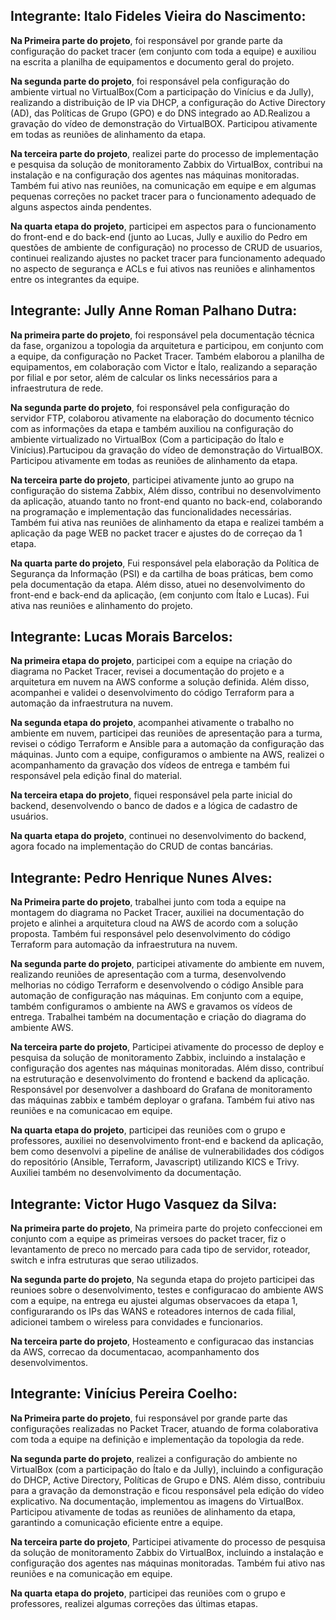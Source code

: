 ## Integrante: Italo Fideles Vieira do Nascimento:

**Na Primeira parte do projeto**, foi responsável por grande parte da configuração do packet tracer (em conjunto com toda a equipe) e auxiliou na escrita a planilha de equipamentos e documento geral do projeto.

**Na segunda parte do projeto**, foi responsável pela configuração do ambiente virtual no VirtualBox(Com a participação do Vinícius e da Jully), realizando a distribuição de IP via DHCP, a configuração do Active Directory (AD), das Políticas de Grupo (GPO) e do DNS integrado ao AD.Realizou a gravação do vídeo de demonstração do VirtualBOX.
Participou ativamente em todas as reuniões de alinhamento da etapa.

**Na terceira parte do projeto**, realizei parte do processo de implementação e pesquisa da solução de monitoramento Zabbix do VirtualBox, contribui na instalação e na configuração dos agentes nas máquinas monitoradas. Também fui ativo nas reuniões, na comunicação em equipe e em algumas pequenas correções no packet tracer para o funcionamento adequado de alguns aspectos ainda pendentes.

**Na quarta etapa do projeto**, participei em aspectos para o funcionamento do front-end e do back-end (junto ao Lucas, Jully e auxilio do Pedro em questões de ambiente de configuração) no processo de CRUD de usuarios, continuei realizando ajustes no packet tracer para funcionamento adequado no aspecto de segurança e ACLs e fui ativos nas reuniões e alinhamentos entre os integrantes da equipe.


## Integrante: Jully Anne Roman Palhano Dutra:

**Na primeira parte do projeto**, foi responsável pela documentação técnica da fase, organizou a topologia da arquitetura e participou, em conjunto com a equipe, da configuração no Packet Tracer. Também elaborou a planilha de equipamentos, em colaboração com Victor e Ítalo, realizando a separação por filial e por setor, além de calcular os links necessários para a infraestrutura de rede.

**Na segunda parte do projeto**, foi responsável pela configuração do servidor FTP, colaborou ativamente na elaboração do documento técnico com as informações da etapa e também auxiliou na configuração do ambiente virtualizado no VirtualBox (Com a participação do Ítalo e Vinícius).Partucipou da gravação do vídeo de demonstração do VirtualBOX.
Participou ativamente em todas as reuniões de alinhamento da etapa.

**Na terceira parte do projeto**, participei ativamente junto ao grupo na configuração do sistema Zabbix, Além disso, contribui no desenvolvimento da aplicação, atuando tanto no front-end quanto no back-end, colaborando na programação e implementação das funcionalidades necessárias. Também fui ativa nas reuniões de alinhamento da etapa e realizei também a aplicação da page WEB no packet tracer e ajustes do de correçao da 1 etapa.

**Na quarta parte do projeto**, Fui responsável pela elaboração da Política de Segurança da Informação (PSI) e da cartilha de boas práticas, bem como pela documentação da etapa. Além disso, atuei no desenvolvimento do front-end e back-end da aplicação, (em conjunto com Ítalo e Lucas). Fui ativa nas reuniões e alinhamento do projeto.

## Integrante: Lucas Morais Barcelos:

**Na primeira etapa do projeto**, participei com a equipe na criação do diagrama no Packet Tracer, revisei a documentação do projeto e a arquitetura em nuvem na AWS conforme a solução definida. Além disso, acompanhei e validei o desenvolvimento do código Terraform para a automação da infraestrutura na nuvem.

**Na segunda etapa do projeto**, acompanhei ativamente o trabalho no ambiente em nuvem, participei das reuniões de apresentação para a turma, revisei o código Terraform e Ansible para a automação da configuração das máquinas. Junto com a equipe, configuramos o ambiente na AWS, realizei o acompanhamento da gravação dos vídeos de entrega e também fui responsável pela edição final do material.

**Na terceira etapa do projeto**, fiquei responsável pela parte inicial do backend, desenvolvendo o banco de dados e a lógica de cadastro de usuários.

**Na quarta etapa do projeto**, continuei no desenvolvimento do backend, agora focado na implementação do CRUD de contas bancárias.


## Integrante: Pedro Henrique Nunes Alves:

**Na Primeira parte do projeto**, trabalhei junto com toda a equipe na montagem do diagrama no Packet Tracer, auxiliei na documentação do projeto e alinhei a arquitetura cloud na AWS de acordo com a solução proposta. Também fui responsável pelo desenvolvimento do código Terraform para automação da infraestrutura na nuvem.

**Na segunda parte do projeto**, participei ativamente do ambiente em nuvem, realizando reuniões de apresentação com a turma, desenvolvendo melhorias no código Terraform e desenvolvendo o código Ansible para automação de configuração nas máquinas. Em conjunto com a equipe, também configuramos o ambiente na AWS e gravamos os vídeos de entrega. Trabalhei também na documentação e criação do diagrama do ambiente AWS.

**Na terceira parte do projeto**, Participei ativamente do processo de deploy e pesquisa da solução de monitoramento Zabbix, incluindo a instalação e configuração dos agentes nas máquinas monitoradas. Além disso, contribuí na estruturação e desenvolvimento do frontend e backend da aplicação. Responsável por desenvolver a dashboard do Grafana de monitoramento das máquinas zabbix e também deployar o grafana. Também fui ativo nas reuniões e na comunicacao em equipe.

**Na quarta etapa do projeto**, participei das reuniões com o grupo e professores, auxiliei no desenvolvimento front-end e backend da aplicação, bem como desenvolvi a pipeline de análise de vulnerabilidades dos códigos do repositório (Ansible, Terraform, Javascript) utilizando KICS e Trivy. Auxiliei também no desenvolvimento da documentação.


## Integrante: Victor Hugo Vasquez da Silva:

**Na primeira parte do projeto**, Na primeira parte do projeto confeccionei em conjunto com a equipe as primeiras versoes do packet tracer, fiz o levantamento de preco no mercado para cada tipo de servidor, roteador, switch e infra estruturas que serao utilizados.

**Na segunda parte do projeto**, Na segunda etapa do projeto participei das reunioes sobre o desenvolvimento, testes e configuracao do ambiente AWS com a equipe, na entrega eu ajustei algumas observacoes da etapa 1, configurarando os IPs das WANS e roteadores internos de cada filial, adicionei tambem o wireless para convidades e funcionarios.

**Na terceira parte do projeto**, Hosteamento e configuracao das instancias da AWS, correcao da documentacao, acompanhamento dos desenvolvimentos.


## Integrante: Vinícius Pereira Coelho:

**Na Primeira parte do projeto**, fui responsável por grande parte das configurações realizadas no Packet Tracer, atuando de forma colaborativa com toda a equipe na definição e implementação da topologia da rede. 

**Na segunda parte do projeto**, realizei a configuração do ambiente no VirtualBox (com a participação do Ítalo e da Jully), incluindo a configuração do DHCP, Active Directory, Políticas de Grupo e DNS. Além disso, contribuiu para a gravação da demonstração e ficou responsável pela edição do vídeo explicativo. Na documentação, implementou as imagens do VirtualBox. Participou ativamente de todas as reuniões de alinhamento da etapa, garantindo a comunicação eficiente entre a equipe.

**Na terceira parte do projeto**, Participei ativamente do processo de pesquisa da solução de monitoramento Zabbix do VirtualBox, incluindo a instalação e configuração dos agentes nas máquinas monitoradas. Também fui ativo nas reuniões e na comunicação em equipe.

**Na quarta etapa do projeto**, participei das reuniões com o grupo e professores, realizei algumas correções das últimas etapas. 
